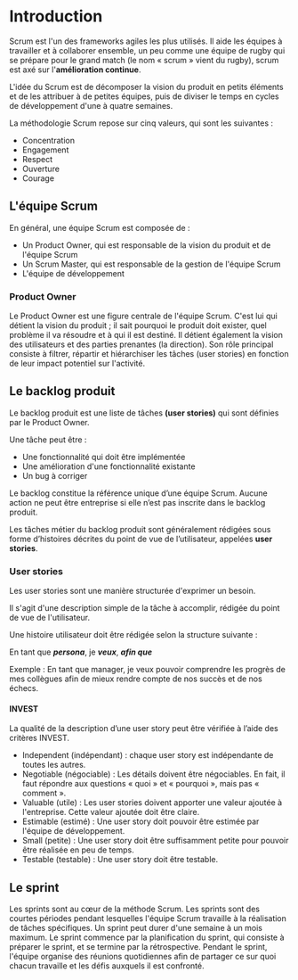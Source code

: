 <!-- docs\agile\scrum\introduction.md -->

# Introduction

Scrum est l'un des frameworks agiles les plus utilisés.
Il aide les équipes à travailler et à collaborer ensemble, un peu comme une équipe de rugby qui se prépare pour le grand match (le nom « scrum » vient du rugby), scrum est axé sur l'**amélioration continue**.

L'idée du Scrum est de décomposer la vision du produit en petits éléments et de les attribuer à de petites équipes, puis de diviser le temps en cycles de développement d'une à quatre semaines.

La méthodologie Scrum repose sur cinq valeurs, qui sont les suivantes :

- Concentration
- Engagement
- Respect
- Ouverture
- Courage

## L'équipe Scrum

En général, une équipe Scrum est composée de :

- Un Product Owner, qui est responsable de la vision du produit et de l'équipe Scrum
- Un Scrum Master, qui est responsable de la gestion de l'équipe Scrum
- L'équipe de développement

### Product Owner

Le Product Owner est une figure centrale de l'équipe Scrum.
C'est lui qui détient la vision du produit ; il sait pourquoi le produit doit exister, quel problème il va résoudre et à qui il est destiné.
Il détient également la vision des utilisateurs et des parties prenantes (la direction).
Son rôle principal consiste à filtrer, répartir et hiérarchiser les tâches (user stories) en fonction de leur impact potentiel sur l'activité.

## Le backlog produit

Le backlog produit est une liste de tâches **(user stories)** qui sont définies par le Product Owner.

Une tâche peut être :

- Une fonctionnalité qui doit être implémentée
- Une amélioration d'une fonctionnalité existante
- Un bug à corriger

Le backlog constitue la référence unique d’une équipe Scrum. Aucune action ne peut être entreprise si elle n’est pas inscrite dans le backlog produit.

Les tâches métier du backlog produit sont généralement rédigées sous forme d’histoires décrites du point de vue de l’utilisateur, appelées **user stories**.

### User stories

Les user stories sont une manière structurée d'exprimer un besoin.

Il s'agit d'une description simple de la tâche à accomplir, rédigée du point de vue de l'utilisateur.

Une histoire utilisateur doit être rédigée selon la structure suivante :

En tant que **_persona_**, je **_veux_**, **_afin que_**

Exemple : En tant que manager, je veux pouvoir comprendre les progrès de mes collègues afin de mieux rendre compte de nos succès et de nos échecs.

#### INVEST

La qualité de la description d’une user story peut être vérifiée à l’aide des critères INVEST.

- Independent (indépendant) : chaque user story est indépendante de toutes les autres.
- Negotiable (négociable) : Les détails doivent être négociables. En fait, il faut répondre aux questions « quoi » et « pourquoi », mais pas « comment ».
- Valuable (utile) : Les user stories doivent apporter une valeur ajoutée à l'entreprise. Cette valeur ajoutée doit être claire.
- Estimable (estimé) : Une user story doit pouvoir être estimée par l'équipe de développement.
- Small (petite) : Une user story doit être suffisamment petite pour pouvoir être réalisée en peu de temps.
- Testable (testable) : Une user story doit être testable.

## Le sprint

Les sprints sont au cœur de la méthode Scrum. Les sprints sont des courtes périodes pendant lesquelles l'équipe Scrum travaille à la réalisation de tâches spécifiques.
Un sprint peut durer d'une semaine à un mois maximum.
Le sprint commence par la planification du sprint, qui consiste à préparer le sprint, et se termine par la rétrospective.
Pendant le sprint, l'équipe organise des réunions quotidiennes afin de partager ce sur quoi chacun travaille et les défis auxquels il est confronté.
